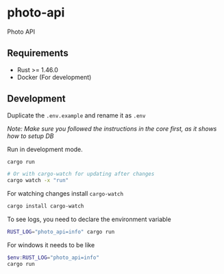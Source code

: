 # photo-api

Photo API

## Requirements

- Rust >= 1.46.0
- Docker (For development)

## Development

Duplicate the `.env.example` and rename it as `.env`

_Note: Make sure you followed the instructions in the core first, as it shows how to setup DB_

Run in development mode.

```bash
cargo run

# Or with cargo-watch for updating after changes
cargo watch -x "run"
```

For watching changes install `cargo-watch`

```bash
cargo install cargo-watch
```

To see logs, you need to declare the environment variable

```bash
RUST_LOG="photo_api=info" cargo run
```

For windows it needs to be like

```powershell
$env:RUST_LOG="photo_api=info"
cargo run
```
